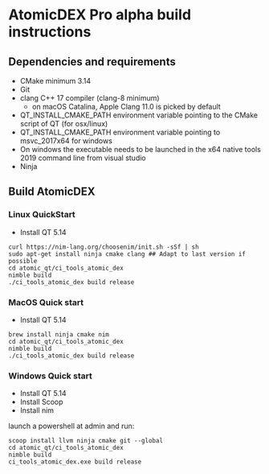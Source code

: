 # AtomicDEX Pro alpha build instructions

## Dependencies and requirements

- CMake minimum 3.14
- Git
- clang C++ 17 compiler (clang-8 minimum) 
  - on macOS Catalina, Apple Clang 11.0 is picked by default
- QT_INSTALL_CMAKE_PATH environment variable pointing to the CMake script of QT (for osx/linux)
- QT_INSTALL_CMAKE_PATH environment variable pointing to msvc_2017x64 for windows
- On windows the executable needs to be launched in the x64 native tools 2019 command line from visual studio
- Ninja

## Build AtomicDEX

### Linux QuickStart

- Install QT 5.14

```
curl https://nim-lang.org/choosenim/init.sh -sSf | sh
sudo apt-get install ninja cmake clang ## Adapt to last version if possible
cd atomic_qt/ci_tools_atomic_dex
nimble build
./ci_tools_atomic_dex build release
```

### MacOS Quick start

- Install QT 5.14

```
brew install ninja cmake nim
cd atomic_qt/ci_tools_atomic_dex
nimble build
./ci_tools_atomic_dex build release
```

### Windows Quick start

- Install QT 5.14
- Install Scoop
- Install nim

launch a powershell at admin and run:

```
scoop install llvm ninja cmake git --global
cd atomic_qt/ci_tools_atomic_dex
nimble build
ci_tools_atomic_dex.exe build release
```
